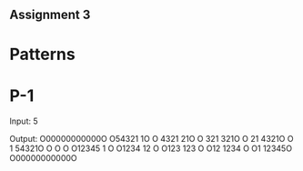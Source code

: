 ## Assignment 3
# Patterns
# P-1

Input:
5

Output:
O00000000000O
O54321     1O
O 4321    21O
O  321   321O
O   21  4321O
O    1 54321O
O     O     O
O12345 1    O
O1234  12   O
O123   123  O
O12    1234 O
O1     12345O
O00000000000O